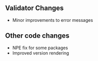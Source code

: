 ## Validator Changes

* Minor improvements to error messages

## Other code changes

* NPE fix for some packages
* Improved version rendering
